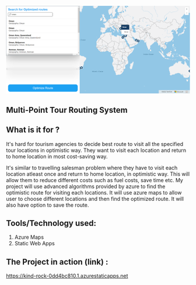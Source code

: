 
![HEADER](img/ss.png)

## Multi-Point Tour Routing System


## What is it for ?

It's hard for tourism agencies to decide best route to visit all the specified tour locations in optimistic way. They want to visit each location and return to home location in most cost-saving way.

It's similar to travelling salesman problem where they have to visit each location atleast once and return to home location, in optimistic way. This will allow them to reduce different costs such as fuel costs, save time etc. My project will use advanced algorithms provided by azure to find the optimistic route for visiting each locations. It will use azure maps to allow user to choose different locations and then find the optimized route. It will also have option to save the route.

## Tools/Technology used:

1) Azure Maps
2) Static Web Apps

## The Project in action (link) :

https://kind-rock-0dd4bc810.1.azurestaticapps.net


